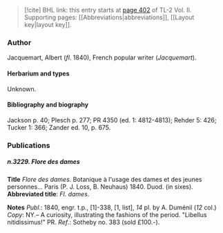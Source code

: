 > [!cite] BHL link: this entry starts at [page 402](https://www.biodiversitylibrary.org/item/103253#page/428/mode/1up) of TL-2 Vol. II.
> Supporting pages: [[Abbreviations|abbreviations]], [[Layout key|layout key]].

### Author

Jacquemart, Albert (*fl*. 1840), French popular writer (*Jacquemart*).

#### Herbarium and types

Unknown.

#### Bibliography and biography

Jackson p. 40; Plesch p. 277; PR 4350 (ed. 1: 4812-4813); Rehder 5: 426; Tucker 1: 366; Zander ed. 10, p. 675.

### Publications

##### n.3229. Flore des dames

**Title**
*Flore des dames*. Botanique à l'usage des dames et des jeunes personnes... Paris (P. J. Loss, B. Neuhaus) 1840. Duod. (in sixes).
**Abbreviated title**: *Fl. dames*.

**Notes**
*Publ*.: 1840, engr. t.p., \[1\]-338, \[1, list\], *14* pl. by A. Duménil (*12* col.) *Copy*: NY.– A curiosity, illustrating the fashions of the period. "Libellus nitidissimus!" PR.
*Ref*.: Sotheby no. 383 (sold £100.-).


